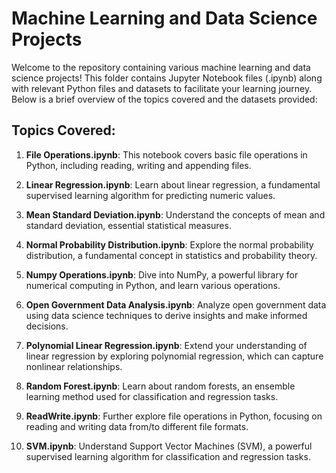 # Machine Learning and Data Science Projects

Welcome to the repository containing various machine learning and data science projects! This folder contains Jupyter Notebook files (.ipynb) along with relevant Python files and datasets to facilitate your learning journey. Below is a brief overview of the topics covered and the datasets provided:

## Topics Covered:

1. **File Operations.ipynb**: This notebook covers basic file operations in Python, including reading, writing and appending files.

2. **Linear Regression.ipynb**: Learn about linear regression, a fundamental supervised learning algorithm for predicting numeric values.

3. **Mean Standard Deviation.ipynb**: Understand the concepts of mean and standard deviation, essential statistical measures.

4. **Normal Probability Distribution.ipynb**: Explore the normal probability distribution, a fundamental concept in statistics and probability theory.

5. **Numpy Operations.ipynb**: Dive into NumPy, a powerful library for numerical computing in Python, and learn various operations.

6. **Open Government Data Analysis.ipynb**: Analyze open government data using data science techniques to derive insights and make informed decisions.

7. **Polynomial Linear Regression.ipynb**: Extend your understanding of linear regression by exploring polynomial regression, which can capture nonlinear relationships.

8. **Random Forest.ipynb**: Learn about random forests, an ensemble learning method used for classification and regression tasks.

9. **ReadWrite.ipynb**: Further explore file operations in Python, focusing on reading and writing data from/to different file formats.

10. **SVM.ipynb**: Understand Support Vector Machines (SVM), a powerful supervised learning algorithm for classification and regression tasks.


